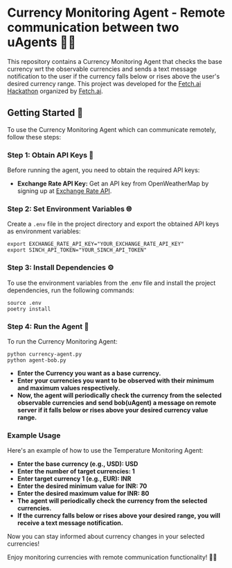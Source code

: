 # Currency Monitoring Agent - Remote communication between two uAgents 💱💵

This repository contains a Currency Monitoring Agent that checks the base currency wrt the observable currencies and sends a text message notification to the user if the currency falls below or rises above the user's desired currency range. This project was developed for the [Fetch.ai Hackathon](https://lu.ma/fetchai-hackathon) organized by [Fetch.ai](https://fetch.ai/).

## Getting Started 🚀

To use the Currency Monitoring Agent which can communicate remotely, follow these steps:

### Step 1: Obtain API Keys 🔑

Before running the agent, you need to obtain the required API keys:

- **Exchange Rate API Key:** Get an API key from OpenWeatherMap by signing up at [Exchange Rate API](https://v6.exchangerate-api.com).

### Step 2: Set Environment Variables 🌐

Create a `.env` file in the project directory and export the obtained API keys as environment variables:

```shell
export EXCHANGE_RATE_API_KEY="YOUR_EXCHANGE_RATE_API_KEY"
export SINCH_API_TOKEN="YOUR_SINCH_API_TOKEN"
```

### Step 3: Install Dependencies ⚙️

To use the environment variables from the .env file and install the project dependencies, run the following commands:

```shell
source .env
poetry install
```

### Step 4: Run the Agent 🏃

To run the Currency Monitoring Agent:

```shell 
python currency-agent.py
python agent-bob.py
```

- **Enter the Currency you want as a base currency.**
- **Enter your currencies you want to be observed with their minimum and maximum values respectively.**
- **Now, the agent will periodically check the currency from the selected observable currencies and send bob(uAgent) a message on remote server if it falls below or rises above your desired currency value range.**

### Example Usage

Here's an example of how to use the Temperature Monitoring Agent:

- **Enter the base currency (e.g., USD): USD**
- **Enter the number of target currencies: 1**
- **Enter target currency 1 (e.g., EUR): INR**
- **Enter the desired minimum value for INR: 70** 
- **Enter the desired maximum value for INR: 80**
- **The agent will periodically check the currency from the selected currencies.**
- **If the currency falls below or rises above your desired range, you will receive a text message notification.**

Now you can stay informed about currency changes in your selected currencies!

Enjoy monitoring currencies with remote communication functionality! 💱💵



